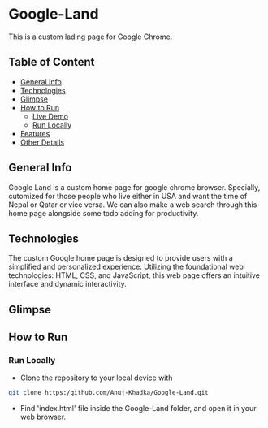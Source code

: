 # Google-Land
This is a custom lading page for Google Chrome.

## Table of Content 
- [General Info](#general-info)
- [Technologies](#technologies)
- [Glimpse](#glimpse)
- [How to Run](#how-to-run)
    - [Live Demo](#live-demo)
    - [Run Locally](#run-locally)
- [Features](#features)
- [Other Details](#other-details)

## General Info
Google Land is a custom home page for google chrome browser. Specially, cutomized for those people who live either in USA and want the time of Nepal or Qatar or vice versa. We can also make a web search through this home page alongside some todo adding for productivity.

## Technologies
The custom Google home page is designed to provide users with a simplified and personalized experience. Utilizing the foundational web technologies: HTML, CSS, and JavaScript, this web page offers an intuitive interface and dynamic interactivity.

## Glimpse

## How to Run
### Run Locally
- Clone the repository to your local device with
```bash
git clone https:/github.com/Anuj-Khadka/Google-Land.git
```
- Find 'index.html' file inside the Google-Land folder, and open it in your web browser.
